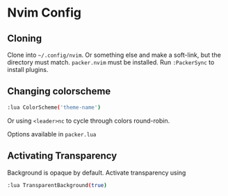 # Nvim Config

## Cloning
Clone into `~/.config/nvim`. Or something else and make a soft-link, but the
directory must match. `packer.nvim` must be installed. Run `:PackerSync` to
install plugins.

## Changing colorscheme

```bash
:lua ColorScheme('theme-name')
```

Or using `<leader>nc` to cycle through colors round-robin.

Options available in `packer.lua`

## Activating Transparency

Background is opaque by default. Activate transparency using

```bash
:lua TransparentBackground(true)
```

